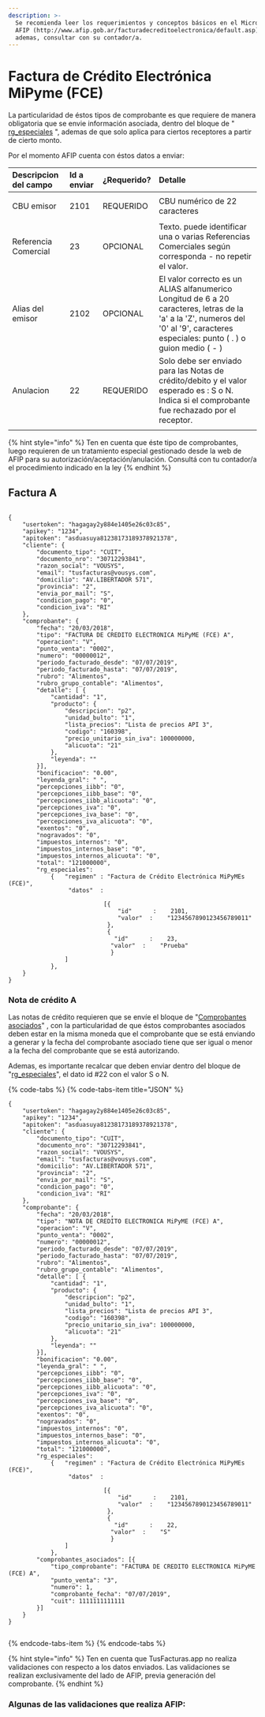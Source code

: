 ```yaml
---
description: >-
  Se recomienda leer los requerimientos y conceptos básicos en el Micrositio de
  AFIP (http://www.afip.gob.ar/facturadecreditoelectronica/default.asp)  y
  ademas, consultar con su contador/a.
---
```


# Factura de Crédito Electrónica MiPyme \(FCE\)

La particularidad de éstos tipos de comprobante es que requiere de manera obligatoria que se envie información asociada,  dentro del bloque de " [rg\_especiales](./#estructura-de-rg-especiales) ", ademas de que solo aplica para ciertos receptores a partir de cierto monto.

Por el momento AFIP cuenta con éstos datos a enviar:

<table>
  <thead>
    <tr>
      <th style="text-align:left">Descripcion del campo</th>
      <th style="text-align:left">Id a enviar</th>
      <th style="text-align:left">&#xBF;Requerido?</th>
      <th style="text-align:left">Detalle</th>
    </tr>
  </thead>
  <tbody>
    <tr>
      <td style="text-align:left">
        <p></p>
        <p>CBU emisor</p>
      </td>
      <td style="text-align:left">2101</td>
      <td style="text-align:left">REQUERIDO</td>
      <td style="text-align:left">CBU nume&#x301;rico de 22 caracteres</td>
    </tr>
    <tr>
      <td style="text-align:left">
        <p></p>
        <p>Referencia Comercial</p>
      </td>
      <td style="text-align:left">23</td>
      <td style="text-align:left">OPCIONAL</td>
      <td style="text-align:left">Texto. puede identificar una o varias Referencias Comerciales segu&#x301;n
        corresponda - no repetir el valor.</td>
    </tr>
    <tr>
      <td style="text-align:left">Alias del emisor</td>
      <td style="text-align:left">2102</td>
      <td style="text-align:left">OPCIONAL</td>
      <td style="text-align:left">El valor correcto es un ALIAS alfanumerico Longitud de 6 a 20 caracteres,
        letras de la &apos;a&apos; a la &apos;Z&apos;, numeros del &apos;0&apos;
        al &apos;9&apos;, caracteres especiales: punto ( . ) o guion medio ( -
        )</td>
    </tr>
    <tr>
      <td style="text-align:left">Anulacion</td>
      <td style="text-align:left">22</td>
      <td style="text-align:left">REQUERIDO</td>
      <td style="text-align:left">Solo debe ser enviado para las Notas de cr&#xE9;dito/debito y el valor
        esperado es : S o N. Indica si el comprobante fue rechazado por el receptor.</td>
    </tr>
    <tr>
      <td style="text-align:left"></td>
      <td style="text-align:left"></td>
      <td style="text-align:left"></td>
      <td style="text-align:left"></td>
    </tr>
  </tbody>
</table>{% hint style="info" %}
Ten en cuenta que éste tipo de comprobantes, luego requieren de un tratamiento especial gestionado desde la web de AFIP para su autorización/aceptación/anulación. Consultá con tu contador/a el procedimiento indicado en la ley
{% endhint %}

## Factura A 

```text

{
	"usertoken": "hagagay2y884e1405e26c03c85",
	"apikey": "1234",
	"apitoken": "asduasuya81238173189378921378",
	"cliente": {
		"documento_tipo": "CUIT",
		"documento_nro": "30712293841",
		"razon_social": "VOUSYS",
		"email": "tusfacturas@vousys.com",
		"domicilio": "AV.LIBERTADOR 571",
		"provincia": "2",
		"envia_por_mail": "S",
		"condicion_pago": "0",
		"condicion_iva": "RI"
	},
	"comprobante": {
		"fecha": "20/03/2018",
		"tipo": "FACTURA DE CREDITO ELECTRONICA MiPyME (FCE) A",
		"operacion": "V",
		"punto_venta": "0002",
		"numero": "00000012",
		"periodo_facturado_desde": "07/07/2019",
		"periodo_facturado_hasta": "07/07/2019",
		"rubro": "Alimentos",
		"rubro_grupo_contable": "Alimentos",
		"detalle": [ {
			"cantidad": "1",
			"producto": {
				"descripcion": "p2",
				"unidad_bulto": "1",
				"lista_precios": "Lista de precios API 3",
				"codigo": "160398",
				"precio_unitario_sin_iva": 100000000,
				"alicuota": "21"
			},
			"leyenda": ""
		}],
		"bonificacion": "0.00",
		"leyenda_gral": " ",
		"percepciones_iibb": "0",
		"percepciones_iibb_base": "0",
		"percepciones_iibb_alicuota": "0",
		"percepciones_iva": "0",
		"percepciones_iva_base": "0",
		"percepciones_iva_alicuota": "0",
		"exentos": "0",
		"nogravados": "0",
		"impuestos_internos": "0",
		"impuestos_internos_base": "0",
		"impuestos_internos_alicuota": "0",
		"total": "121000000",
        "rg_especiales":   
            {   "regimen" : "Factura de Crédito Electrónica MiPyMEs (FCE)",
                 "datos"  : 

                           [{
                               "id"      :    2101,
                               "valor"  :    "1234567890123456789011"
                            },
                            {
                              "id"      :    23,
                             "valor"  :    "Prueba"
                             } 
                ]
            }, 
	}
}

```

### Nota de crédito A

Las notas de crédito requieren que se envíe el bloque de "[Comprobantes asociados](./#estructura-de-comprobantes-asociados)" , con la particularidad de que éstos comprobantes asociados deben estar en la misma moneda que el comprobante que se está enviando a generar y la fecha del comprobante asociado tiene que ser igual o menor a la fecha del comprobante que se está autorizando.

Ademas, es importante recalcar que deben enviar dentro del bloque de "[rg\_especiales](./#estructura-de-rg-especiales)", el dato id \#22  con el valor S o N.

{% code-tabs %}
{% code-tabs-item title="JSON" %}
```text
{
	"usertoken": "hagagay2y884e1405e26c03c85",
	"apikey": "1234",
	"apitoken": "asduasuya81238173189378921378",
	"cliente": {
		"documento_tipo": "CUIT",
		"documento_nro": "30712293841",
		"razon_social": "VOUSYS",
		"email": "tusfacturas@vousys.com",
		"domicilio": "AV.LIBERTADOR 571",
		"provincia": "2",
		"envia_por_mail": "S",
		"condicion_pago": "0",
		"condicion_iva": "RI"
	},
	"comprobante": {
		"fecha": "20/03/2018",
		"tipo": "NOTA DE CREDITO ELECTRONICA MiPyME (FCE) A",
		"operacion": "V",
		"punto_venta": "0002",
		"numero": "00000012",
		"periodo_facturado_desde": "07/07/2019",
		"periodo_facturado_hasta": "07/07/2019",
		"rubro": "Alimentos",
		"rubro_grupo_contable": "Alimentos",
		"detalle": [ {
			"cantidad": "1",
			"producto": {
				"descripcion": "p2",
				"unidad_bulto": "1",
				"lista_precios": "Lista de precios API 3",
				"codigo": "160398",
				"precio_unitario_sin_iva": 100000000,
				"alicuota": "21"
			},
			"leyenda": ""
		}],
		"bonificacion": "0.00",
		"leyenda_gral": " ",
		"percepciones_iibb": "0",
		"percepciones_iibb_base": "0",
		"percepciones_iibb_alicuota": "0",
		"percepciones_iva": "0",
		"percepciones_iva_base": "0",
		"percepciones_iva_alicuota": "0",
		"exentos": "0",
		"nogravados": "0",
		"impuestos_internos": "0",
		"impuestos_internos_base": "0",
		"impuestos_internos_alicuota": "0",
		"total": "121000000",
        "rg_especiales":   
            {   "regimen" : "Factura de Crédito Electrónica MiPyMEs (FCE)",
                 "datos"  : 

                           [{
                               "id"      :    2101,
                               "valor"  :    "1234567890123456789011"
                            },
                            {
                              "id"      :    22,
                             "valor"  :    "S"
                             } 
                ]
            }, 
		"comprobantes_asociados": [{
			"tipo_comprobante": "FACTURA DE CREDITO ELECTRONICA MiPyME (FCE) A",
			"punto_venta": "3",
			"numero": 1,
			"comprobante_fecha": "07/07/2019",
			"cuit": 1111111111111
		}]
	}
}


```
{% endcode-tabs-item %}
{% endcode-tabs %}

{% hint style="info" %}
Ten en cuenta que TusFacturas.app no realiza validaciones con respecto a los datos enviados. Las validaciones se realizan exclusivamente del lado de AFIP, previa generación del comprobante.
{% endhint %}

### Algunas de las validaciones que realiza AFIP:

[  
](https://app.gitbook.com/@tusfacturas/s/api-factura-electronica-afip/facturacion-nuevo-comprobante/factura-electronica-afip-exportacion)

